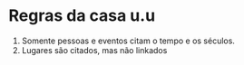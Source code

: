 # Regras da casa u.u

1. Somente pessoas e eventos citam o tempo e os séculos.
2. Lugares são citados, mas não linkados

